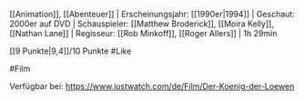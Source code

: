 [[Animation]], [[Abenteuer]] | Erscheinungsjahr: [[1990er|1994]] | Geschaut: 2000er auf DVD | Schauspieler: [[Matthew Broderick]], [[Moira Kelly]], [[Nathan Lane]] | Regisseur: [[Rob Minkoff]], [[Roger Allers]] | 1h 29min

[[9 Punkte|9,4]]/10 Punkte #Like 


#Film 

Verfügbar bei: https://www.justwatch.com/de/Film/Der-Koenig-der-Loewen